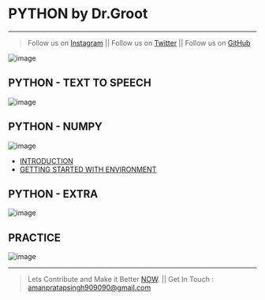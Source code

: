 # PYTHON by Dr.Groot
---
> Follow us on [Instagram](https://www.instagram.com/datascience.drgroot/) || 
> Follow us on [Twitter](https://twitter.com/DrGroot7) || 
> Follow us on [GitHub](https://github.com/Dr-Groot)

![image](https://user-images.githubusercontent.com/63160825/120182409-faadab80-c22b-11eb-8869-eedabe1bf283.png)


## PYTHON - TEXT TO SPEECH

![image](https://user-images.githubusercontent.com/63160825/120882425-737a8200-c5f5-11eb-906b-e9ff7cda9bf4.png)


## PYTHON - NUMPY

![image](https://user-images.githubusercontent.com/63160825/120188149-621b2980-c233-11eb-8868-e4f5ccada03d.png)

+ [INTRODUCTION](intronp.md)
+ [GETTING STARTED WITH ENVIRONMENT](startnp.md)


## PYTHON - EXTRA

![image](https://user-images.githubusercontent.com/63160825/120882485-dff58100-c5f5-11eb-82e4-33176b421c94.png)



## PRACTICE 

![image](https://user-images.githubusercontent.com/63160825/120882876-e258da80-c5f7-11eb-844e-2a490f46de1a.png)


---
> Lets Contribute and Make it Better [NOW](https://github.com/Dr-Groot). || Get In Touch :  amanpratapsingh909090@gmail.com
